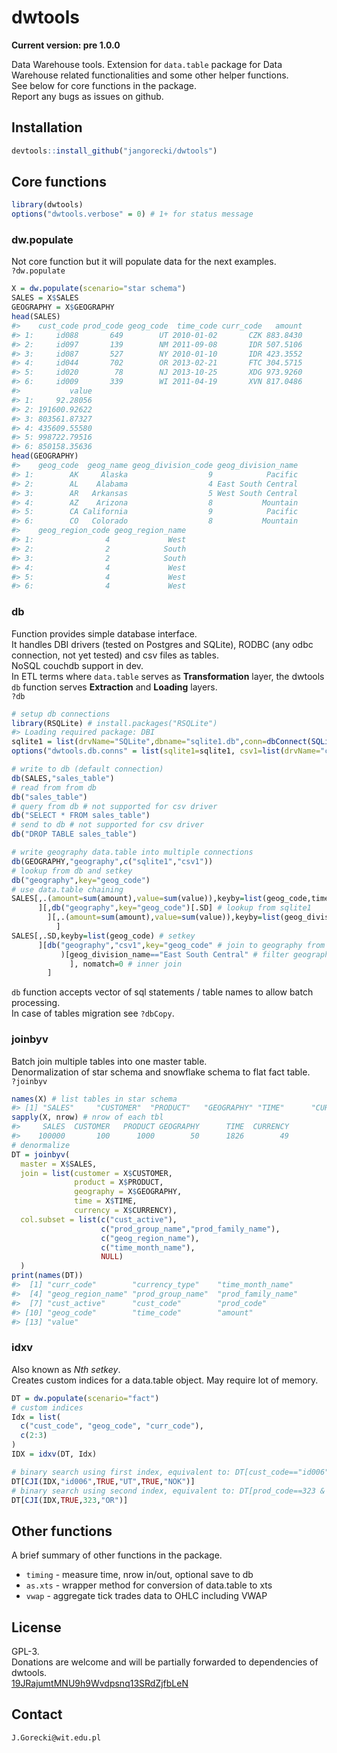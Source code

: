 # dwtools

**Current version: pre 1.0.0**  

Data Warehouse tools. Extension for `data.table` package for Data Warehouse related functionalities and some other helper functions.  
See below for core functions in the package.  
Report any bugs as issues on github.

## Installation

```r
devtools::install_github("jangorecki/dwtools")
```

## Core functions

```r
library(dwtools)
options("dwtools.verbose" = 0) # 1+ for status message
```

### dw.populate
Not core function but it will populate data for the next examples.  
`?dw.populate`

```r
X = dw.populate(scenario="star schema")
SALES = X$SALES
GEOGRAPHY = X$GEOGRAPHY
head(SALES)
#>    cust_code prod_code geog_code  time_code curr_code   amount
#> 1:     id088       649        UT 2010-01-02       CZK 883.8430
#> 2:     id097       139        NM 2011-09-08       IDR 507.5106
#> 3:     id087       527        NY 2010-01-10       IDR 423.3552
#> 4:     id044       702        OR 2013-02-21       FTC 304.5715
#> 5:     id020        78        NJ 2013-10-25       XDG 973.9260
#> 6:     id009       339        WI 2011-04-19       XVN 817.0486
#>           value
#> 1:     92.28056
#> 2: 191600.92622
#> 3: 803561.87327
#> 4: 435609.55580
#> 5: 998722.79516
#> 6: 850158.35636
head(GEOGRAPHY)
#>    geog_code  geog_name geog_division_code geog_division_name
#> 1:        AK     Alaska                  9            Pacific
#> 2:        AL    Alabama                  4 East South Central
#> 3:        AR   Arkansas                  5 West South Central
#> 4:        AZ    Arizona                  8           Mountain
#> 5:        CA California                  9            Pacific
#> 6:        CO   Colorado                  8           Mountain
#>    geog_region_code geog_region_name
#> 1:                4             West
#> 2:                2            South
#> 3:                2            South
#> 4:                4             West
#> 5:                4             West
#> 6:                4             West
```

### db
Function provides simple database interface.  
It handles DBI drivers (tested on Postgres and SQLite), RODBC (any odbc connection, not yet tested) and csv files as tables.  
NoSQL couchdb support in dev.  
In ETL terms where `data.table` serves as **Transformation** layer, the dwtools `db` function serves **Extraction** and **Loading** layers.  
`?db`

```r
# setup db connections
library(RSQLite) # install.packages("RSQLite")
#> Loading required package: DBI
sqlite1 = list(drvName="SQLite",dbname="sqlite1.db",conn=dbConnect(SQLite(), dbname="sqlite1.db"))
options("dwtools.db.conns" = list(sqlite1=sqlite1, csv1=list(drvName="csv")))

# write to db (default connection)
db(SALES,"sales_table")
# read from from db
db("sales_table")
# query from db # not supported for csv driver
db("SELECT * FROM sales_table")
# send to db # not supported for csv driver
db("DROP TABLE sales_table")

# write geography data.table into multiple connections
db(GEOGRAPHY,"geography",c("sqlite1","csv1"))
# lookup from db and setkey
db("geography",key="geog_code")
# use data.table chaining
SALES[,.(amount=sum(amount),value=sum(value)),keyby=list(geog_code,time_code) # aggr to geog_code, time_code
      ][,db("geography",key="geog_code")[.SD] # lookup from sqlite1
        ][,.(amount=sum(amount),value=sum(value)),keyby=list(geog_division_name,time_code) # aggr to division_code, time_code
          ]
SALES[,.SD,keyby=list(geog_code) # setkey
      ][db("geography","csv1",key="geog_code" # join to geography from csv file
           )[geog_division_name=="East South Central" # filter geography to one division_name
             ], nomatch=0 # inner join
        ]
```
`db` function accepts vector of sql statements / table names to allow batch processing.  
In case of tables migration see `?dbCopy`.

### joinbyv
Batch join multiple tables into one master table.  
Denormalization of star schema and snowflake schema to flat fact table.  
`?joinbyv`

```r
names(X) # list tables in star schema
#> [1] "SALES"     "CUSTOMER"  "PRODUCT"   "GEOGRAPHY" "TIME"      "CURRENCY"
sapply(X, nrow) # nrow of each tbl
#>     SALES  CUSTOMER   PRODUCT GEOGRAPHY      TIME  CURRENCY 
#>    100000       100      1000        50      1826        49
# denormalize 
DT = joinbyv(
  master = X$SALES,
  join = list(customer = X$CUSTOMER,
              product = X$PRODUCT,
              geography = X$GEOGRAPHY,
              time = X$TIME,
              currency = X$CURRENCY),
  col.subset = list(c("cust_active"),
                    c("prod_group_name","prod_family_name"),
                    c("geog_region_name"),
                    c("time_month_name"),
                    NULL)
  )
print(names(DT))
#>  [1] "curr_code"        "currency_type"    "time_month_name" 
#>  [4] "geog_region_name" "prod_group_name"  "prod_family_name"
#>  [7] "cust_active"      "cust_code"        "prod_code"       
#> [10] "geog_code"        "time_code"        "amount"          
#> [13] "value"
```

### idxv
Also known as *Nth setkey*.  
Creates custom indices for a data.table object. May require lot of memory.  

```r
DT = dw.populate(scenario="fact")
# custom indices
Idx = list(
  c("cust_code", "geog_code", "curr_code"),
  c(2:3)
)
IDX = idxv(DT, Idx)

# binary search using first index, equivalent to: DT[cust_code=="id006" & geog_code=="UT" & curr_code=="NOK"]
DT[CJI(IDX,"id006",TRUE,"UT",TRUE,"NOK")]
# binary search using second index, equivalent to: DT[prod_code==323 & geog_code=="OR"]
DT[CJI(IDX,TRUE,323,"OR")]
```

## Other functions
A brief summary of other functions in the package.  
* `timing` - measure time, nrow in/out, optional save to db
* `as.xts` - wrapper method for conversion of data.table to xts
* `vwap` - aggregate tick trades data to OHLC including VWAP

## License
GPL-3.  
Donations are welcome and will be partially forwarded to dependencies of dwtools.  
[19JRajumtMNU9h9Wvdpsnq13SRdZjfbLeN](https://blockchain.info/address/19JRajumtMNU9h9Wvdpsnq13SRdZjfbLeN)

## Contact
`J.Gorecki@wit.edu.pl`

